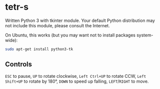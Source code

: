# tetr-s

Written Python 3 with tkinter module.
Your default Python distribution may not include this module, please consult the Internet.

On Ubuntu, this works (but you may want not to install packages system-wide):
```bash
sudo apt-get install python3-tk
```

## Controls

`ESC` to pause, `UP` to rotate clockwise, `Left Ctrl+UP` to rotate CCW,
`Left Shift+UP` to rotate by 180°, `DOWN` to speed up falling, `LEFT`/`RIGHT` to move.
